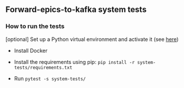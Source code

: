 ## Forward-epics-to-kafka system tests 

### How to run the tests

[optional] Set up a Python virtual environment and activate it (see [here](https://virtualenv.pypa.io/en/stable/))
* Install Docker 

* Install the requirements using pip: `pip install -r system-tests/requirements.txt`

* Run `pytest -s system-tests/`
